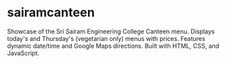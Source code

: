 # sairamcanteen
 Showcase of the Sri Sairam Engineering College Canteen menu. Displays today's and Thursday's (vegetarian only) menus with prices. Features dynamic date/time and Google Maps directions. Built with HTML, CSS, and JavaScript. 
